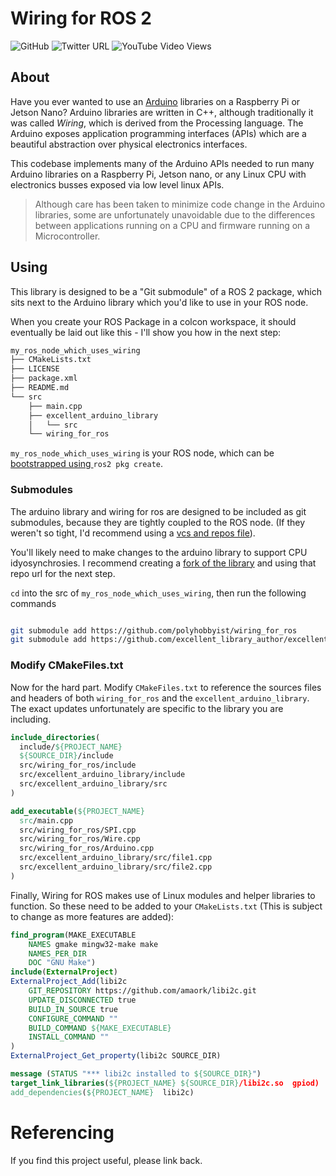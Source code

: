 # Wiring for ROS 2
![GitHub](https://img.shields.io/github/license/polyhobbyist/wiring_for_ros)
![Twitter URL](https://img.shields.io/twitter/follow/ooeygui)
![YouTube Video Views](https://img.shields.io/youtube/views/6eoiakuSA-w)

## About 
Have you ever wanted to use an [Arduino](http://arduino.cc) libraries on a Raspberry Pi or Jetson Nano?
Arduino libraries are written in C++, although traditionally it was called *Wiring*, which is derived from the Processing language. The Arduino exposes application programming interfaces (APIs) which are a beautiful abstraction over physical electronics interfaces. 

This codebase implements many of the Arduino APIs needed to run many Arduino libraries on a Raspberry Pi, Jetson nano, or any Linux CPU with electronics busses exposed via low level linux APIs. 

> Although care has been taken to minimize code change in the Arduino libraries, some are unfortunately unavoidable due to the differences between applications running on a CPU and firmware running on a Microcontroller.

## Using
This library is designed to be a "Git submodule" of a ROS 2 package, which sits next to the Arduino library which you'd like to use in your ROS node.

When you create your ROS Package in a colcon workspace, it should eventually be laid out like this - I'll show you how in the next step:

```bash
my_ros_node_which_uses_wiring
├── CMakeLists.txt
├── LICENSE
├── package.xml
├── README.md
└── src
    ├── main.cpp
    ├── excellent_arduino_library
    │   └── src
    └── wiring_for_ros
```

`my_ros_node_which_uses_wiring` is your ROS node, which can be [bootstrapped using ](https://docs.ros.org/en/humble/Tutorials/Beginner-Client-Libraries/Creating-Your-First-ROS2-Package.html) `ros2 pkg create`. 

### Submodules
The arduino library and wiring for ros are designed to be included as git submodules, because they are tightly coupled to the ROS node. (If they weren't so tight, I'd recommend using a [vcs and repos file](https://wiki.ros.org/vcstool)).

You'll likely need to make changes to the arduino library to support CPU idyosynchrosies. I recommend creating a [fork of the library](https://docs.github.com/en/get-started/quickstart/fork-a-repo) and using that repo url for the next step.

`cd` into the src of `my_ros_node_which_uses_wiring`, then run the following commands
```bash

git submodule add https://github.com/polyhobbyist/wiring_for_ros
git submodule add https://github.com/excellent_library_author/excellent_arduino_library
```

### Modify CMakeFiles.txt
Now for the hard part. Modify `CMakeFiles.txt` to reference the sources files and headers of both `wiring_for_ros` and the `excellent_arduino_library`. The exact updates unfortunately are specific to the library you are including.

```cmake
include_directories(
  include/${PROJECT_NAME}
  ${SOURCE_DIR}/include
  src/wiring_for_ros/include
  src/excellent_arduino_library/include
  src/excellent_arduino_library/src
)

add_executable(${PROJECT_NAME} 
  src/main.cpp
  src/wiring_for_ros/SPI.cpp
  src/wiring_for_ros/Wire.cpp
  src/wiring_for_ros/Arduino.cpp
  src/excellent_arduino_library/src/file1.cpp
  src/excellent_arduino_library/src/file2.cpp
)
```

Finally, Wiring for ROS makes use of Linux modules and helper libraries to function. So these need to be added to your `CMakeLists.txt` (This is subject to change as more features are added):

```cmake
find_program(MAKE_EXECUTABLE
    NAMES gmake mingw32-make make
    NAMES_PER_DIR
    DOC "GNU Make")
include(ExternalProject)
ExternalProject_Add(libi2c
    GIT_REPOSITORY https://github.com/amaork/libi2c.git
    UPDATE_DISCONNECTED true
    BUILD_IN_SOURCE true
    CONFIGURE_COMMAND ""
    BUILD_COMMAND ${MAKE_EXECUTABLE}
    INSTALL_COMMAND ""
)
ExternalProject_Get_property(libi2c SOURCE_DIR)

message (STATUS "*** libi2c installed to ${SOURCE_DIR}")
target_link_libraries(${PROJECT_NAME} ${SOURCE_DIR}/libi2c.so  gpiod)
add_dependencies(${PROJECT_NAME}  libi2c) 
```

# Referencing
If you find this project useful, please link back. 








